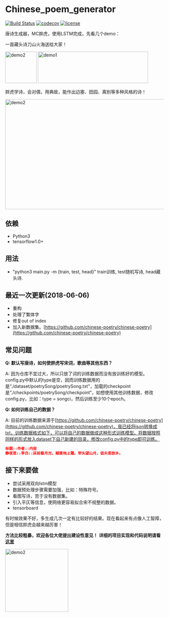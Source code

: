 # Chinese_poem_generator 
[![Build Status](https://travis-ci.org/hjptriplebee/Chinese_poem_generator.svg?branch=master)](https://travis-ci.org/hjptriplebee/Chinese_poem_generator)
[![codecov](https://codecov.io/gh/hjptriplebee/Chinese_poem_generator/branch/master/graph/badge.svg)](https://codecov.io/gh/hjptriplebee/Chinese_poem_generator)
[![license](https://img.shields.io/aur/license/yaourt.svg)](https://github.com/hjptriplebee/Chinese_poem_generator/blob/master/LICENSE)

唐诗生成器，MC胖虎，使用LSTM完成，先看几个demo：

一首藏头诗刀山火海送给大家！

<img src="https://raw.githubusercontent.com/hjptriplebee/Chinese_poem_generator/master/panghu1.jpg" width = "100" height = "100" alt="demo2" /> <img src="https://raw.githubusercontent.com/hjptriplebee/Chinese_poem_generator/master/demo1.png" width = "350" height = "100" alt="demo1" />

胖虎学诗，会对偶，用典故，能作出边塞、田园、离别等多种风格的诗！

<img src="https://raw.githubusercontent.com/hjptriplebee/Chinese_poem_generator/master/demo2.png" width = "850" height = "350" alt="demo2" />

## 依赖
- Python3
- tensorflow1.0+

## 用法
- "python3 main.py -m {train, test, head}" train训练, test随机写诗, head藏头诗.

## 最近一次更新(2018-06-06)
- 重构
- 处理了繁体字
- 修复out of index
- 加入新数据集。[https://github.com/chinese-poetry/chinese-poetry](https://github.com/chinese-poetry/chinese-poetry)

## 常见问题
**Q: 默认写唐诗，如何使胖虎写宋词，歌曲等其他东西？**

A: 因为仓库不宜过大，所以只放了词的训练数据而没有放训练好的模型。config.py中默认的type是空，因而训练数据用的是“./dataset/poetrySong/poetrySong.txt"，加载的checkpoint是”./checkpoints/poetrySong/checkpoint“，如想使用其他训练数据，修改config.py，比如：type = songci，然后训练至少10个epoch。

**Q: 如何训练自己的数据？**

A: 目前的训练数据来源于[https://github.com/chinese-poetry/chinese-poetry](https://github.com/chinese-poetry/chinese-poetry)，我已经将json转换成txt，训练数据格式如下，可以将自己的数据做成这种形式训练模型。将数据按照同样的形式放入dataset下自己新建的目录，修改config.py中的type即可训练。

```json
标题::作者::内容
静夜思::李白::床前看月光，疑是地上霜。举头望山月，低头思故乡。
```

## 接下来要做
- 尝试采用双向lstm模型
- 数据预处理步骤需要加强，比如：特殊符号。
- 看图写诗，苦于没有数据集。
- 引入平仄等信息，使网络更容易拟合宋不规整的数据。
- tensorboard

有时候效果不好，多生成几次一定有比较好的结果。现在看起来有点像人工智障，但是相信胖虎会越来越厉害！

**方法比较粗暴，欢迎各位大佬提出建设性意见！**
**详细的项目实现和代码说明请看[这里](http://blog.csdn.net/accepthjp/article/details/73875108)**

<img src="https://raw.githubusercontent.com/hjptriplebee/Chinese_poem_generator/master/panghu2.jpg" width = "200" height = "200" alt="demo2" />

